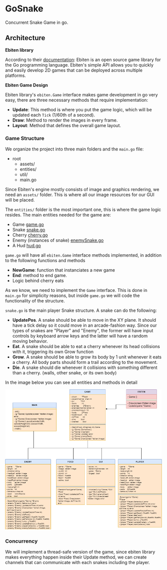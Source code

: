# GoSnake

Concurrent Snake Game in go.

## Architecture
**Ebiten library**

According to their [documentation](https://github.com/hajimehoshi/ebiten/): Ebiten is an open source game library for the Go programming language. Ebiten's simple API allows you to quickly and easily develop 2D games that can be deployed across multiple platforms.

**Ebiten Game Design**

Ebiten library's `ebiten.Game` interface makes game development in go very easy, there are three necessary methods that require implementation:
* **Update**: This method is where you put the game logic, which will be updated each `Tick` (1/60th of a second).
* **Draw**: Method to render the images in every frame. 
* **Layout**: Method that defines the overall game layout.


### Game Structure
We organize the project into three main folders and the `main.go` file: 

* root 
    * assets/
    * entities/
    * util/
    * main.go

Since Ebiten's engine mostly consists of image and graphics rendering, we need an `assets/` folder. This is where all our image resources for our GUI will be placed.

The `entities/` folder is the most important one, this is where the game logic resides. The main entities needed for the game are:
* Game [game.go](https://github.com/DiegoSolorzanoO/GoSnake/blob/master/entities/game.go)
* Snake [snake.go](https://github.com/DiegoSolorzanoO/GoSnake/blob/master/entities/snake.go)
* Cherry [cherry.go](https://github.com/DiegoSolorzanoO/GoSnake/blob/master/entities/cherry.go)
* Enemy (instances of snake) [enemySnake.go](https://github.com/DiegoSolorzanoO/GoSnake/blob/master/entities/enemySnake.go)
* A Hud [hud.go](https://github.com/DiegoSolorzanoO/GoSnake/blob/master/entities/hud.go)

`game.go` will have all `ebiten.Game` interface methods implemented, in addition to the following functions and methods 
* **NewGame**: function that instanciates a new game
* **End**: method to end game.
* Logic behind cherry eats

As we know, we need to implement the `Game` interface. This is done in `main.go` for simplicity reasons, but inside `game.go` we will code the functionality of the structure.

`snake.go` is the main player Snake structure. A snake can do the following:
* **UpdatePos**. A snake should be able to move in the XY plane. It should have a tick delay so it could move in an arcade-fashion way. Since our types of snakes are "Player" and "Enemy", the former will have input controls by keyboard arrow keys and the latter will have a random moving behavior.
* **Eat**. A snake should be able to eat a cherry whenever its head collisions with it, triggering its own Grow function
* **Grow**. A snake should be able to grow its body by 1 unit whenever it eats a cherry. All body parts should form a trail according to the movement.
* **Die**. A snake should die whenever it collisions with something different than a cherry. (walls, other snake, or its own body)

In the image below you can see all entities and methods in detail

![uml](uml.png)


### Concurrency

We will implement a thread-safe version of the game, since ebiten library makes everything happen inside their Update method, we can create channels that can communicate with each snakes including the player.
